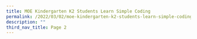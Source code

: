 ```yaml
---
title: MOE Kindergarten K2 Students Learn Simple Coding
permalink: /2022/03/02/moe-kindergarten-k2-students-learn-simple-coding/
description: ""
third_nav_title: Page 2
---
```

